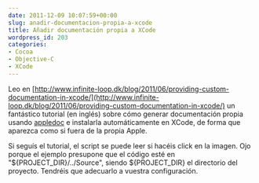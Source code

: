 ```yaml
---
date: 2011-12-09 10:07:59+00:00
slug: anadir-documentacion-propia-a-xcode
title: Añadir documentación propia a XCode
wordpress_id: 203
categories:
- Cocoa
- Objective-C
- XCode
---
```


Leo en [http://www.infinite-loop.dk/blog/2011/06/providing-custom-documentation-in-xcode/](http://www.infinite-loop.dk/blog/2011/06/providing-custom-documentation-in-xcode/) un fantástico tutorial (en inglés) sobre cómo generar documentación propia usando [appledoc](http://gentlebytes.com/appledoc/) e instalarla automáticamente en XCode, de forma que aparezca como si fuera de la propia Apple.

Si seguís el tutorial, el script se puede leer si hacéis click en la imagen. Ojo porque el ejemplo presupone que el código esté en "${PROJECT_DIR}/../Source", siendo ${PROJECT_DIR} el directorio del proyecto. Tendréis que adecuarlo a vuestra configuración.
